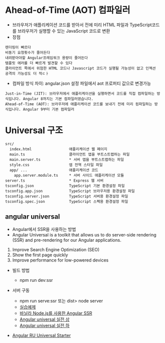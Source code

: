 # Ahead-of-Time (AOT) 컴파일러
- 브라우저가 애플리케이션 코드를 받아서 전에 미리 HTML 파일과 TypeScript코드를 브라우저가 실행할 수 있는 JavaScript 코드로 변환
- 장점
```
렌더링이 빠르다
비동기 요청횟수가 줄어든다
내려받아야할 Angular프레임워크 용량이 줄어든다
템플릿 에러를 더 빠르게 발견할 수 있다
클라이언트 쪽에서 위험한 HTML 코드나 Javascript 코드가 실행될 가능성이 없고 인젝션 공격의 가능성도 더 적ㄷㅏ
```
- 컴파일 방식 차이: angular.json 설정 파일에서 aot 프로퍼티 값으로 변경가능
```
Just-in-Time (JIT): 브라우저에서 애플리케이션을 실행하면서 코드를 직접 컴파일하는 방식입니다. Angular 8까지는 기본 컴파일러였습니다.
Ahead-of-Time (AOT): 브라우저에 애플리케이션 코드를 보내기 전에 미리 컴파일하는 방식입니다. Angular 9부터 기본 컴파일러
```

# Universal 구조
```
src/
  index.html                 애플리케이션 웹 페이지
  main.ts                    클라이언트 앱을 부트스트랩하는 파일
  main.server.ts             * 서버 앱을 부트스트랩하는 파일
  style.css                  앱 전역 스타일 파일
  app/ ...                   애플리케이션 코드
    app.server.module.ts     * 서버 사이드 애플리케이션 모듈
server.ts                    * Express 웹 서버
tsconfig.json                TypeScript 기본 환경설정 파일
tsconfig.app.json            TypeScript 브라우저용 환경설정 파일
tsconfig.server.json         TypeScript 서버용 환경설정 파일
tsconfig.spec.json           TypeScript 스펙용 환경설정 파일
```

## angular universal
- Angular에서 SSR을 사용하는 방법
- Angular Universal is a toolkit that allows us to do server-side rendering (SSR) and pre-rendering for our Angular applications.
1. Improve Search Engine Optimization (SEO)
2. Show the first page quickly
3. Improve performance for low-powered devices

- 빌드 방법
  - npm run dev:ssr

- 서버 구동
  - npm run serve:ssr 또는 dist> node server
  - [실습예제](https://ksrae.github.io//angular/angular-universal/)
  - [바닐라 Node.js를 사용한 Angular SSR](https://dev.to/igorfilippov3/angular-ssr-with-vanilla-node-js-15pj)
  - [Angular universal 실전 상](https://m.blog.naver.com/kitepc/221380895021)
  - [Angular universal 실전 하](https://m.blog.naver.com/kitepc/221380916242)
- [Angular RU Universal Starter](https://github.com/Angular-RU/universal-starter)
